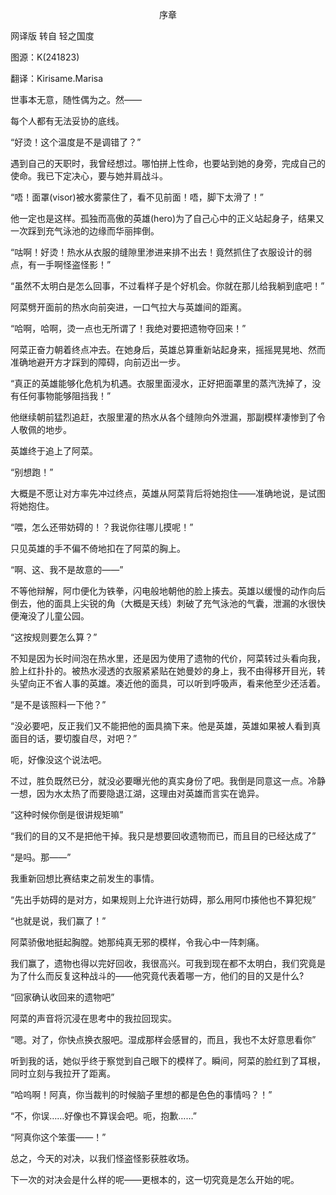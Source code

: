 <p align="center">序章</p>

网译版 转自 轻之国度

图源：K(241823)

翻译：Kirisame.Marisa

世事本无意，随性偶为之。然——

每个人都有无法妥协的底线。

“好烫！这个温度是不是调错了？”

遇到自己的天职时，我曾经想过。哪怕拼上性命，也要站到她的身旁，完成自己的使命。我已下定决心，要与她并肩战斗。

“唔！面罩(visor)被水雾蒙住了，看不见前面！唔，脚下太滑了！”

他一定也是这样。孤独而高傲的英雄(hero)为了自己心中的正义站起身子，结果又一次踩到充气泳池的边缘而华丽摔倒。

“咕啊！好烫！热水从衣服的缝隙里渗进来排不出去！竟然抓住了衣服设计的弱点，有一手啊怪盗怪影！”

“虽然不太明白是怎么回事，不过看样子是个好机会。你就在那儿给我躺到底吧！”

阿菜劈开面前的热水向前突进，一口气拉大与英雄间的距离。

“哈啊，哈啊，烫一点也无所谓了！我绝对要把遗物夺回来！”

阿菜正奋力朝着终点冲去。在她身后，英雄总算重新站起身来，摇摇晃晃地、然而准确地避开方才踩到的障碍，向前迈出一步。

“真正的英雄能够化危机为机遇。衣服里面浸水，正好把面罩里的蒸汽洗掉了，没有任何事物能够阻挡我！”

他继续朝前猛烈追赶，衣服里灌的热水从各个缝隙向外泄漏，那副模样凄惨到了令人敬佩的地步。

英雄终于追上了阿菜。

“别想跑！”

大概是不愿让对方率先冲过终点，英雄从阿菜背后将她抱住——准确地说，是试图将她抱住。

“喂，怎么还带妨碍的！？我说你往哪儿摸呢！”

只见英雄的手不偏不倚地扣在了阿菜的胸上。

“啊、这、我不是故意的——”

不等他辩解，阿巾便化为铁拳，闪电般地朝他的脸上揍去。英雄以缓慢的动作向后倒去，他的面具上尖锐的角（大概是天线）刺破了充气泳池的气囊，泄漏的水很快便淹没了儿童公园。

“这按规则要怎么算？”

不知是因为长时间泡在热水里，还是因为使用了遗物的代价，阿菜转过头看向我，脸上红扑扑的。被热水浸透的衣服紧紧贴在她曼妙的身上，我不由得移开目光，转头望向正不省人事的英雄。凑近他的面具，可以听到呼吸声，看来他至少还活着。

“是不是该照料一下他？”

“没必要吧，反正我们又不能把他的面具摘下来。他是英雄，英雄如果被人看到真面目的话，要切腹自尽，对吧？”

呃，好像没这个说法吧。

不过，胜负既然已分，就没必要曝光他的真实身份了吧。我倒是同意这一点。冷静一想，因为水太热了而要隐退江湖，这理由对英雄而言实在诡异。

“这种时候你倒是很讲规矩嘛”

“我们的目的又不是把他干掉。我只是想要回收遗物而已，而且目的已经达成了”

“是吗。那——”

我重新回想比赛结束之前发生的事情。

“先出手妨碍的是对方，如果规则上允许进行妨碍，那么用阿巾揍他也不算犯规”

“也就是说，我们赢了！”

阿菜骄傲地挺起胸膛。她那纯真无邪的模样，令我心中一阵刺痛。

我们赢了，遗物也得以完好回收，我很高兴。可我到现在都不太明白，我们究竟是为了什么而反复这种战斗的——他究竟代表着哪一方，他们的目的又是什么?

“回家确认收回来的遗物吧”

阿菜的声音将沉浸在思考中的我拉回现实。

“嗯。对了，你快点换衣服吧。湿成那样会感冒的，而且，我也不太好意思看你”

听到我的话，她似乎终于察觉到自己眼下的模样了。瞬间，阿菜的脸红到了耳根，同时立刻与我拉开了距离。

“哈呜啊！阿真，你当裁判的时候脑子里想的都是色色的事情吗？！”

“不，你误……好像也不算误会吧。呃，抱歉……”

“阿真你这个笨蛋——！”

总之，今天的对决，以我们怪盗怪影获胜收场。

下一次的对决会是什么样的呢——更根本的，这一切究竟是怎么开始的呢。

